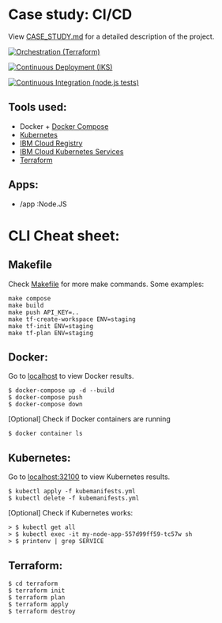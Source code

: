 # Case study: CI/CD

View [CASE_STUDY.md](CASE_STUDY.md) for a detailed description of the project.

[![Orchestration (Terraform)](https://github.com/danielgeerts7/cicd-pipeline/actions/workflows/terraform.yml/badge.svg)](https://github.com/danielgeerts7/cicd-pipeline/actions/workflows/terraform.yml)

[![Continuous Deployment (IKS)](https://github.com/danielgeerts7/cicd-pipeline/actions/workflows/ibm.yml/badge.svg)](https://github.com/danielgeerts7/cicd-pipeline/actions/workflows/ibm.yml)

[![Continuous Integration (node.js tests)](https://github.com/danielgeerts7/cicd-pipeline/actions/workflows/node.js.yml/badge.svg)](https://github.com/danielgeerts7/cicd-pipeline/actions/workflows/node.js.yml)

## Tools used:

- Docker + [Docker Compose](https://docs.docker.com/get-started/08_using_compose/)
- [Kubernetes](https://kubernetes.io/)
- [IBM Cloud Registry](https://cloud.ibm.com/docs/Registry)
- [IBM Cloud Kubernetes Services](https://cloud.ibm.com/docs/containers)
- [Terraform](https://registry.terraform.io/)

## Apps:

- /app :Node.JS

# CLI Cheat sheet:

## Makefile

Check [Makefile](Makefile) for more make commands. Some examples:

    make compose
    make build
    make push API_KEY=..
    make tf-create-workspace ENV=staging
    make tf-init ENV=staging
    make tf-plan ENV=staging

## Docker:

Go to [localhost](http://localhost:80) to view Docker results.

    $ docker-compose up -d --build
    $ docker-compose push
    $ docker-compose down
    
[Optional] Check if Docker containers are running
  
    $ docker container ls

## Kubernetes:

Go to [localhost:32100](http://localhost:32100) to view Kubernetes results.

    $ kubectl apply -f kubemanifests.yml
    $ kubectl delete -f kubemanifests.yml

[Optional] Check if Kubernetes works:

    > $ kubectl get all
    > $ kubectl exec -it my-node-app-557d99ff59-tc57w sh
    > $ printenv | grep SERVICE

## Terraform:

    $ cd terraform
    $ terraform init
    $ terraform plan
    $ terraform apply
    $ terraform destroy
   
